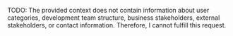 TODO: The provided context does not contain information about user categories, development team structure, business stakeholders, external stakeholders, or contact information. Therefore, I cannot fulfill this request.